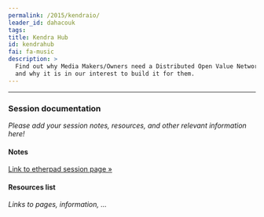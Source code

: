 ```yaml
---
permalink: /2015/kendraio/
leader_id: dahacouk
tags: 
title: Kendra Hub
id: kendrahub
fai: fa-music
description: > 
  Find out why Media Makers/Owners need a Distributed Open Value Network
  and why it is in our interest to build it for them.
---
```





<hr>

### Session documentation

*Please add your session notes, resources, and other relevant information here!*

#### Notes 

[Link to etherpad session page &raquo;](https://ouishare.etherpad.mozilla.org/oslabs15-kendraio)

#### Resources list

*Links to pages, information, ...*